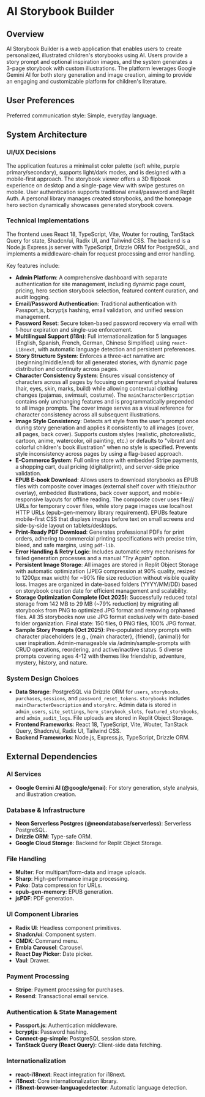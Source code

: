 # AI Storybook Builder

## Overview
AI Storybook Builder is a web application that enables users to create personalized, illustrated children's storybooks using AI. Users provide a story prompt and optional inspiration images, and the system generates a 3-page storybook with custom illustrations. The platform leverages Google Gemini AI for both story generation and image creation, aiming to provide an engaging and customizable platform for children's literature.

## User Preferences
Preferred communication style: Simple, everyday language.

## System Architecture

### UI/UX Decisions
The application features a minimalist color palette (soft white, purple primary/secondary), supports light/dark modes, and is designed with a mobile-first approach. The storybook viewer offers a 3D flipbook experience on desktop and a single-page view with swipe gestures on mobile. User authentication supports traditional email/password and Replit Auth. A personal library manages created storybooks, and the homepage hero section dynamically showcases generated storybook covers.

### Technical Implementations
The frontend uses React 18, TypeScript, Vite, Wouter for routing, TanStack Query for state, Shadcn/ui, Radix UI, and Tailwind CSS. The backend is a Node.js Express.js server with TypeScript, Drizzle ORM for PostgreSQL, and implements a middleware-chain for request processing and error handling.

Key features include:
- **Admin Platform**: A comprehensive dashboard with separate authentication for site management, including dynamic page count, pricing, hero section storybook selection, featured content curation, and audit logging.
- **Email/Password Authentication**: Traditional authentication with Passport.js, bcryptjs hashing, email validation, and unified session management.
- **Password Reset**: Secure token-based password recovery via email with 1-hour expiration and single-use enforcement.
- **Multilingual Support (i18n)**: Full internationalization for 5 languages (English, Spanish, French, German, Chinese Simplified) using `react-i18next`, with automatic language detection and persistent preferences.
- **Story Structure System**: Enforces a three-act narrative arc (beginning/middle/end) for all generated stories, with dynamic page distribution and continuity across pages.
- **Character Consistency System**: Ensures visual consistency of characters across all pages by focusing on permanent physical features (hair, eyes, skin, marks, build) while allowing contextual clothing changes (pajamas, swimsuit, costume). The `mainCharacterDescription` contains only unchanging features and is programmatically prepended to all image prompts. The cover image serves as a visual reference for character consistency across all subsequent illustrations.
- **Image Style Consistency**: Detects art style from the user's prompt once during story generation and applies it consistently to all images (cover, all pages, back cover). Supports custom styles (realistic, photorealistic, cartoon, anime, watercolor, oil painting, etc.) or defaults to "vibrant and colorful children's book illustration" when no style is specified. Prevents style inconsistency across pages by using a flag-based approach.
- **E-Commerce System**: Full online store with embedded Stripe payments, a shopping cart, dual pricing (digital/print), and server-side price validation.
- **EPUB E-book Download**: Allows users to download storybooks as EPUB files with composite cover images (external shelf cover with title/author overlay), embedded illustrations, back cover support, and mobile-responsive layouts for offline reading. The composite cover uses file:// URLs for temporary cover files, while story page images use localhost HTTP URLs (epub-gen-memory library requirement). EPUBs feature mobile-first CSS that displays images before text on small screens and side-by-side layout on tablets/desktops.
- **Print-Ready PDF Download**: Generates professional PDFs for print orders, adhering to commercial printing specifications with precise trim, bleed, and safe margins, using `pdf-lib`.
- **Error Handling & Retry Logic**: Includes automatic retry mechanisms for failed generation processes and a manual "Try Again" option.
- **Persistent Image Storage**: All images are stored in Replit Object Storage with automatic optimization (JPEG compression at 90% quality, resized to 1200px max width) for ~90% file size reduction without visible quality loss. Images are organized in date-based folders (YYYY/MM/DD) based on storybook creation date for efficient management and scalability.
- **Storage Optimization Complete (Oct 2025)**: Successfully reduced total storage from 142 MB to 29 MB (~79% reduction) by migrating all storybooks from PNG to optimized JPG format and removing orphaned files. All 35 storybooks now use JPG format exclusively with date-based folder organization. Final state: 150 files, 0 PNG files, 100% JPG format.
- **Sample Story Prompts (Oct 2025)**: Pre-populated story prompts with character placeholders (e.g., {main character}, {friend}, {animal}) for user inspiration. Admin-manageable via /admin/sample-prompts with CRUD operations, reordering, and active/inactive status. 5 diverse prompts covering ages 4-12 with themes like friendship, adventure, mystery, history, and nature.

### System Design Choices
- **Data Storage**: PostgreSQL via Drizzle ORM for `users`, `storybooks`, `purchases`, `sessions`, and `password_reset_tokens`. `storybooks` includes `mainCharacterDescription` and `storyArc`. Admin data is stored in `admin_users`, `site_settings`, `hero_storybook_slots`, `featured_storybooks`, and `admin_audit_logs`. File uploads are stored in Replit Object Storage.
- **Frontend Frameworks**: React 18, TypeScript, Vite, Wouter, TanStack Query, Shadcn/ui, Radix UI, Tailwind CSS.
- **Backend Frameworks**: Node.js, Express.js, TypeScript, Drizzle ORM.

## External Dependencies

### AI Services
- **Google Gemini AI (@google/genai)**: For story generation, style analysis, and illustration creation.

### Database & Infrastructure
- **Neon Serverless Postgres (@neondatabase/serverless)**: Serverless PostgreSQL.
- **Drizzle ORM**: Type-safe ORM.
- **Google Cloud Storage**: Backend for Replit Object Storage.

### File Handling
- **Multer**: For multipart/form-data and image uploads.
- **Sharp**: High-performance image processing.
- **Pako**: Data compression for URLs.
- **epub-gen-memory**: EPUB generation.
- **jsPDF**: PDF generation.

### UI Component Libraries
- **Radix UI**: Headless component primitives.
- **Shadcn/ui**: Component system.
- **CMDK**: Command menu.
- **Embla Carousel**: Carousel.
- **React Day Picker**: Date picker.
- **Vaul**: Drawer.

### Payment Processing
- **Stripe**: Payment processing for purchases.
- **Resend**: Transactional email service.

### Authentication & State Management
- **Passport.js**: Authentication middleware.
- **bcryptjs**: Password hashing.
- **Connect-pg-simple**: PostgreSQL session store.
- **TanStack Query (React Query)**: Client-side data fetching.

### Internationalization
- **react-i18next**: React integration for i18next.
- **i18next**: Core internationalization library.
- **i18next-browser-languagedetector**: Automatic language detection.